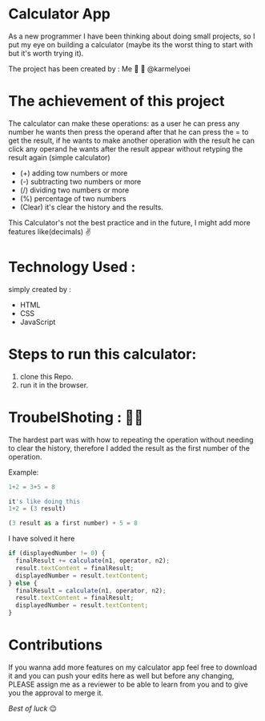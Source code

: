 # Calculator App

As a new programmer I have been thinking about doing small projects, so I put my eye on building a calculator (maybe its the worst thing to start with but it's worth trying it).

The project has been created by :
Me :see_no_evil: :see_no_evil: @karmelyoei

# The achievement of this project

The calculator can make these operations:
as a user he can press any number he wants then press the operand after that he can press the = to get the result, if he wants to make another operation with the result he can click any operand he wants after the result appear without retyping the result again (simple calculator)

- (+) adding tow numbers or more
- (-) subtracting two numbers or more
- (/) dividing two numbers or more
- (%) percentage of two numbers
- (Clear) it's clear the history and the results.

This Calculator's not the best practice and in the future, I might add more features like(decimals) :v:

# Technology Used :

simply created by :

- HTML
- CSS
- JavaScript

# Steps to run this calculator:

1. clone this Repo.
2. run it in the browser.

# TroubelShoting : :anger::anger:

The hardest part was with how to repeating the operation without needing to clear the history, therefore I added the result as the first number of the operation.

Example:

```js
1+2 = 3+5 = 8

it's like doing this
1+2 = (3 result)

(3 result as a first number) + 5 = 8

```

I have solved it here

```js
if (displayedNumber != 0) {
  finalResult += calculate(n1, operator, n2);
  result.textContent = finalResult;
  displayedNumber = result.textContent;
} else {
  finalResult = calculate(n1, operator, n2);
  result.textContent = finalResult;
  displayedNumber = result.textContent;
}
```

# Contributions

If you wanna add more features on my calculator app feel free to download it and you can push your edits here as well but before any changing, PLEASE assign me as a reviewer to be able to learn from you and to give you the approval to merge it.

_Best of luck_ :wink:
